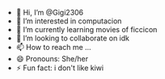- 👋 Hi, I’m @Gigi2306
- 👀 I’m interested in computacion
- 🌱 I’m currently learning movies of ficcicon
- 💞️ I’m looking to collaborate on idk
- 📫 How to reach me ...
- 😄 Pronouns: She/her
- ⚡ Fun fact: i don't like kiwi

<!---
Gigi2306/Gigi2306 is a ✨ special ✨ repository because its `README.md` (this file) appears on your GitHub profile.
You can click the Preview link to take a look at your changes.
--->
